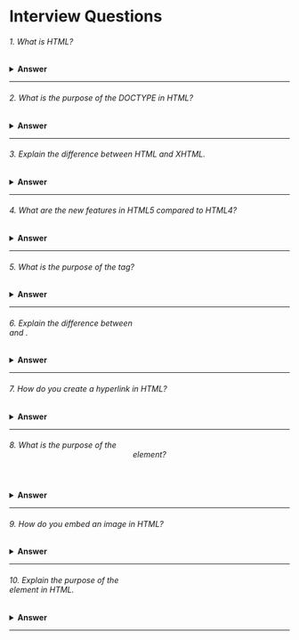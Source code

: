 # Interview Questions

###### 1. What is HTML?

<details><summary><b>Answer</b></summary>
HTML, which stands for Hypertext Markup Language, is the standard markup language used to create and design web pages. It provides the structure and layout for content on the internet by using various elements and tags to define different parts of a webpage, such as headings, paragraphs, images, links, and more. HTML works in conjunction with other technologies like CSS (Cascading Style Sheets) and JavaScript to create visually appealing and interactive web experiences
</details>

---

###### 2. What is the purpose of the DOCTYPE in HTML?

<details><summary><b>Answer</b></summary>

The `<!DOCTYPE>` declaration is placed at the very beginning of an HTML document, before the `<html>` tag, and it is not an HTML tag itself. It helps the browser to determine how to parse and render the content of the document. Different versions of HTML have different `<!DOCTYPE>` declarations, and using the correct one ensures that the document is interpreted and displayed correctly by the browser.

Example:

```html

<!-- HTML5 -->
<!DOCTYPE html>

<!-- HTML 4.01 Strict -->
<!DOCTYPE HTML PUBLIC "-//W3C//DTD HTML 4.01//EN" "http://www.w3.org/TR/html4/strict.dtd">


<!-- HTML 4.01 Transitional -->
<!DOCTYPE HTML PUBLIC "-//W3C//DTD HTML 4.01 Transitional//EN" "http://www.w3.org/TR/html4/loose.dtd">


<!-- HTML 4.01 Frameset -->
<!DOCTYPE HTML PUBLIC "-//W3C//DTD HTML 4.01 Frameset//EN" "http://www.w3.org/TR/html4/frameset.dtd">


<!-- XHTML 1.0 Strict -->
<!DOCTYPE html PUBLIC "-//W3C//DTD XHTML 1.0 Strict//EN" "http://www.w3.org/TR/xhtml1/DTD/xhtml1-strict.dtd">


<!-- XHTML 1.0 Transitional -->
<!DOCTYPE html PUBLIC "-//W3C//DTD XHTML 1.0 Transitional//EN" "http://www.w3.org/TR/xhtml1/DTD/xhtml1-transitional.dtd">

<!-- XHTML 1.0 Frameset -->
<!DOCTYPE html PUBLIC "-//W3C//DTD XHTML 1.0 Frameset//EN" "http://www.w3.org/TR/xhtml1/DTD/xhtml1-frameset.dtd">
```

</details>

---

###### 3. Explain the difference between HTML and XHTML.

<details><summary><b>Answer</b></summary>
HTML and XHTML are both markup languages for structuring web content:

- HTML is more forgiving in syntax and widely supported by browsers.
- XHTML follows stricter rules similar to XML, ensuring well-formed documents.
- HTML is flexible and widely used, while XHTML is more precise and suitable for XML-based environments.
</details>

---

###### 4. What are the new features in HTML5 compared to HTML4?

<details><summary><b>Answer</b></summary>

#### 1. Semantic Elements: 
HTML5 introduced semantic elements like `<header>`, `<footer>`, `<nav>`, `<article>`, <section>, and <aside>, which provide clearer structure and meaning to web content.

#### 2. Audio and Video Support: 
HTML5 introduced native support for embedding audio and video content using the `<audio>` and `<video>` elements, eliminating the need for third-party plugins like Flash.

#### 3. Canvas: 
HTML5 introduced the `<canvas>` element, which allows for dynamic, scriptable rendering of 2D shapes and bitmap images, enabling rich visualizations and interactive graphics without the need for plugins.

#### 4. Form Input Types and Attributes: 
HTML5 introduced new input types such as `<input type="date">`, `<input type="email">`, `<input type="url">`, and attributes like required and pattern, making form validation easier and more powerful.

#### 5. Local Storage: 
HTML5 introduced the `localStorage` and `sessionStorage` APIs, allowing web applications to store data locally on the user's device, providing a way to persist data between sessions and improving performance.

#### 6. Geolocation: 
HTML5 introduced the `Geolocation API`, which enables web applications to access the user's geographic location, allowing for location-aware features and services.

#### 7. Web Workers: 
HTML5 introduced the `Web Workers API`, enabling web applications to run scripts in background threads, improving performance and responsiveness by offloading tasks from the main execution thread.
</details>

---

###### 5. What is the purpose of the <meta> tag?

<details><summary><b>Answer</b></summary>

The purpose of the `<meta>` tag is to provide metadata about the HTML document. Metadata includes information like character encoding, viewport settings, authorship, keywords, and description.

Example:

```html
<!DOCTYPE html>
<html lang="en">
<head>
    <meta charset="UTF-8">
    <meta name="viewport" content="width=device-width, initial-scale=1.0">
    <meta name="description" content="This is a brief description of the web page.">
    <meta name="keywords" content="HTML, CSS, JavaScript, web development">
    <meta name="author" content="John Doe">
    <title>Sample Page</title>
</head>
<body>
    <!-- Content of the web page goes here -->
</body>
</html>
```
</details>

---

###### 6. Explain the difference between <div> and <span>.

<details><summary><b>Answer</b></summary>

- `<div>` is a block-level element, meaning it takes up the entire width available and starts on a new line. It's typically used to group and style larger sections of content, like sections or containers.

- `<span>` is an inline element, meaning it only takes up the space necessary for its content and does not start on a new line. It's often used to apply styles to smaller parts of text within a block-level element, like applying different colors or formatting to specific words or phrases.

In summary, `<div>` is used for larger sections or containers, while `<span>` is used for smaller, inline elements within those sections.
</details>

---

###### 7. How do you create a hyperlink in HTML?

<details><summary><b>Answer</b></summary>

We use `<a></a>`(anchor) tag to create a hyperlink html.

Example:

```html
<a href = 'https://example.com' target='_blank'></a>
```
</details>

---

###### 8. What is the purpose of the <header> element?

<details><summary><b>Answer</b></summary>

The `<header>` element in HTML is used to define introductory or navigational content for its nearest ancestor `<article>`, `<aside>`, `<nav>`, or `<section>` element. It typically contains headings, logos, navigation menus, search bars, and other introductory content for a webpage or a section of a webpage.
</details>

---

###### 9. How do you embed an image in HTML?

<details><summary><b>Answer</b></summary>

To embed an image in HTML, we use the `<img>` tag, which is a self-closing tag. The `src` attribute specifies the URL of the image, which can be a local path or a web URL. The `alt` attribute provides alternative text for the image, which is displayed if the image fails to load or for accessibility purposes.

Example:

```html
<img src = './example.jpeg' alt="example image"/></a>
```
</details>

---

###### 10. Explain the purpose of the <footer> element in HTML.

<details><summary><b>Answer</b></summary>

The `<footer>` element in HTML is used to define the footer of a document or a section. It typically contains information about the author, copyright information, links to related documents, or contact information. It appears at the bottom of the page or section and provides closure or additional context to the content above it.
</details>

---
